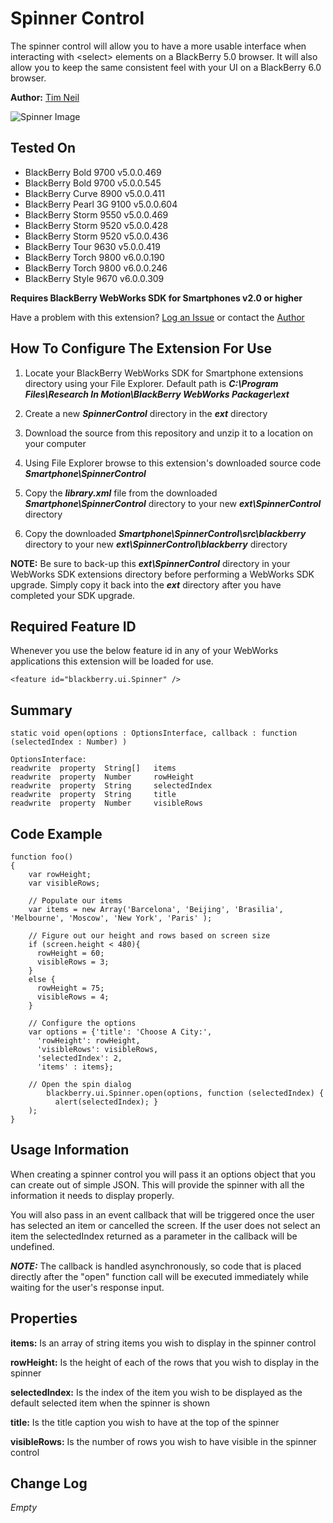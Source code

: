# Spinner Control
The spinner control will allow you to have a more usable interface when interacting
with &lt;select&gt; elements on a BlackBerry 5.0 browser.  It will also allow you to keep 
the same consistent feel with your UI on a BlackBerry 6.0 browser.

**Author:** [Tim Neil](https://github.com/tneil)

![Spinner Image](https://github.com/tneil/MessingAround/blob/master/Smartphone/SpinnerControl/screenShot.png?raw=true)

## Tested On

* BlackBerry Bold 9700 v5.0.0.469
* BlackBerry Bold 9700 v5.0.0.545
* BlackBerry Curve 8900 v5.0.0.411
* BlackBerry Pearl 3G 9100 v5.0.0.604
* BlackBerry Storm 9550 v5.0.0.469
* BlackBerry Storm 9520 v5.0.0.428
* BlackBerry Storm 9520 v5.0.0.436
* BlackBerry Tour 9630 v5.0.0.419
* BlackBerry Torch 9800 v6.0.0.190
* BlackBerry Torch 9800 v6.0.0.246
* BlackBerry Style 9670 v6.0.0.309

**Requires BlackBerry WebWorks SDK for Smartphones v2.0 or higher**

Have a problem with this extension?  [Log an Issue](https://github.com/blackberry/WebWorks/issues) or contact the [Author](https://github.com/tneil)

## How To Configure The Extension For Use

1. Locate your BlackBerry WebWorks SDK for Smartphone extensions directory using your File Explorer.  Default path is _**C:\Program Files\Research In Motion\BlackBerry WebWorks Packager\ext**_

2. Create a new _**SpinnerControl**_ directory in the _**ext**_ directory

3. Download the source from this repository and unzip it to a location on your computer

4. Using File Explorer browse to this extension's downloaded source code _**Smartphone\SpinnerControl**_

5. Copy the _**library.xml**_ file from the downloaded _**Smartphone\SpinnerControl**_ directory to your new _**ext\SpinnerControl**_ directory

6. Copy the downloaded _**Smartphone\SpinnerControl\src\blackberry**_ directory to your new _**ext\SpinnerControl\blackberry**_ directory

**NOTE:** Be sure to back-up this _**ext\SpinnerControl**_ directory in your WebWorks SDK extensions directory before performing a WebWorks SDK upgrade. Simply copy it back into the _**ext**_ directory after you have completed your SDK upgrade.

## Required Feature ID
Whenever you use the below feature id in any of your WebWorks applications this extension will be loaded for use.

    <feature id="blackberry.ui.Spinner" />

## Summary

    static void open(options : OptionsInterface, callback : function (selectedIndex : Number) )

    OptionsInterface:
    readwrite  property  String[]   items
    readwrite  property  Number     rowHeight
    readwrite  property  String     selectedIndex
    readwrite  property  String     title
    readwrite  property  Number     visibleRows

## Code Example

    function foo()
    {
        var rowHeight;
        var visibleRows;

        // Populate our items
        var items = new Array('Barcelona', 'Beijing', 'Brasilia', 'Melbourne', 'Moscow', 'New York', 'Paris' );

        // Figure out our height and rows based on screen size
        if (screen.height < 480){
          rowHeight = 60;
          visibleRows = 3;
        }
        else {
          rowHeight = 75;
          visibleRows = 4;
        }

        // Configure the options 
        var options = {'title': 'Choose A City:',
          'rowHeight': rowHeight,
          'visibleRows': visibleRows,
          'selectedIndex': 2,
          'items' : items};

        // Open the spin dialog
            blackberry.ui.Spinner.open(options, function (selectedIndex) {
              alert(selectedIndex); }	  
        );	
    }

## Usage Information
When creating a spinner control you will pass it an options object that you can
create out of simple JSON.  This will provide the spinner with all the information it 
needs to display properly.

You will also pass in an event callback that will be triggered once the user has 
selected an item or cancelled the screen.  If the user does not select an item
the selectedIndex returned as a parameter in the callback will be undefined.

_**NOTE:**_ The callback is handled asynchronously, so code that is placed directly after
the "open" function call will be executed immediately while waiting for the user's 
response input.

## Properties
**items:**
Is an array of string items you wish to display in the spinner control

**rowHeight:**
Is the height of each of the rows that you wish to display in the spinner

**selectedIndex:**
Is the index of the item you wish to be displayed as the default selected 
item when the spinner is shown

**title:**
Is the title caption you wish to have at the top of the spinner

**visibleRows:**
Is the number of rows you wish to have visible in the spinner control

## Change Log
_Empty_
